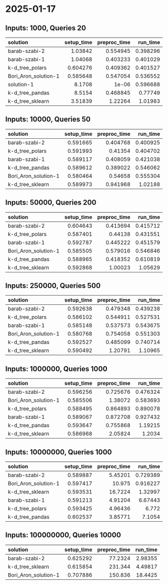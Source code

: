 # 2025-01-17

## Inputs: 1000, Queries 20

| solution             |   setup_time |   preproc_time |   run_time |
|:---------------------|-------------:|---------------:|-----------:|
| barab-szabi-2        |     1.03842  |       0.554945 |   0.398296 |
| barab-szabi-1        |     1.04068  |       0.403233 |   0.401029 |
| k-d_tree_polars      |     0.604276 |       0.409362 |   0.401527 |
| Bori_Aron_solution-1 |     0.585648 |       0.547054 |   0.536552 |
| solution-1           |     8.1708   |       1e-06    |   0.596688 |
| k-d_tree_pandas      |     8.5154   |       0.468845 |   0.77749  |
| k-d_tree_sklearn     |     3.51839  |       1.22264  |   1.01983  |

## Inputs: 10000, Queries 50

| solution             |   setup_time |   preproc_time |   run_time |
|:---------------------|-------------:|---------------:|-----------:|
| barab-szabi-2        |     0.591665 |       0.404768 |   0.400925 |
| k-d_tree_polars      |     0.591993 |       0.41354  |   0.404702 |
| barab-szabi-1        |     0.589117 |       0.408059 |   0.421038 |
| k-d_tree_pandas      |     0.589612 |       0.389022 |   0.546062 |
| Bori_Aron_solution-1 |     0.580464 |       0.54658  |   0.555304 |
| k-d_tree_sklearn     |     0.589973 |       0.941968 |   1.02188  |

## Inputs: 50000, Queries 200

| solution             |   setup_time |   preproc_time |   run_time |
|:---------------------|-------------:|---------------:|-----------:|
| barab-szabi-2        |     0.604643 |       0.413694 |   0.415712 |
| k-d_tree_polars      |     0.587401 |       0.44138  |   0.431551 |
| barab-szabi-1        |     0.592787 |       0.445222 |   0.451579 |
| Bori_Aron_solution-1 |     0.585505 |       0.579016 |   0.546846 |
| k-d_tree_pandas      |     0.588965 |       0.418352 |   0.610819 |
| k-d_tree_sklearn     |     0.592868 |       1.00023  |   1.05629  |

## Inputs: 250000, Queries 500

| solution             |   setup_time |   preproc_time |   run_time |
|:---------------------|-------------:|---------------:|-----------:|
| barab-szabi-2        |     0.592638 |       0.479348 |   0.439238 |
| k-d_tree_polars      |     0.586102 |       0.544911 |   0.527531 |
| barab-szabi-1        |     0.585148 |       0.537573 |   0.543675 |
| Bori_Aron_solution-1 |     0.580768 |       0.754058 |   0.551303 |
| k-d_tree_pandas      |     0.592527 |       0.485099 |   0.740714 |
| k-d_tree_sklearn     |     0.590492 |       1.20791  |   1.10965  |

## Inputs: 1000000, Queries 1000

| solution             |   setup_time |   preproc_time |   run_time |
|:---------------------|-------------:|---------------:|-----------:|
| barab-szabi-2        |     0.596256 |       0.725676 |   0.476324 |
| Bori_Aron_solution-1 |     0.585506 |       1.38072  |   0.583693 |
| k-d_tree_polars      |     0.588495 |       0.864893 |   0.890078 |
| barab-szabi-1        |     0.589067 |       0.872708 |   0.927432 |
| k-d_tree_pandas      |     0.593647 |       0.755868 |   1.19215  |
| k-d_tree_sklearn     |     0.586968 |       2.05824  |   1.2034   |

## Inputs: 10000000, Queries 1000

| solution             |   setup_time |   preproc_time |   run_time |
|:---------------------|-------------:|---------------:|-----------:|
| barab-szabi-2        |     0.589887 |        5.45201 |   0.729389 |
| Bori_Aron_solution-1 |     0.597417 |       10.975   |   0.916227 |
| k-d_tree_sklearn     |     0.593531 |       16.7224  |   1.32997  |
| barab-szabi-1        |     0.591213 |        4.91204 |   6.67443  |
| k-d_tree_polars      |     0.593425 |        4.96436 |   6.772    |
| k-d_tree_pandas      |     0.602537 |        3.85771 |   7.1054   |

## Inputs: 100000000, Queries 10000

| solution             |   setup_time |   preproc_time |   run_time |
|:---------------------|-------------:|---------------:|-----------:|
| barab-szabi-2        |     0.625292 |        77.2324 |    2.98355 |
| k-d_tree_sklearn     |     0.615854 |       231.344  |    4.49817 |
| Bori_Aron_solution-1 |     0.707886 |       150.836  |   18.4425  |